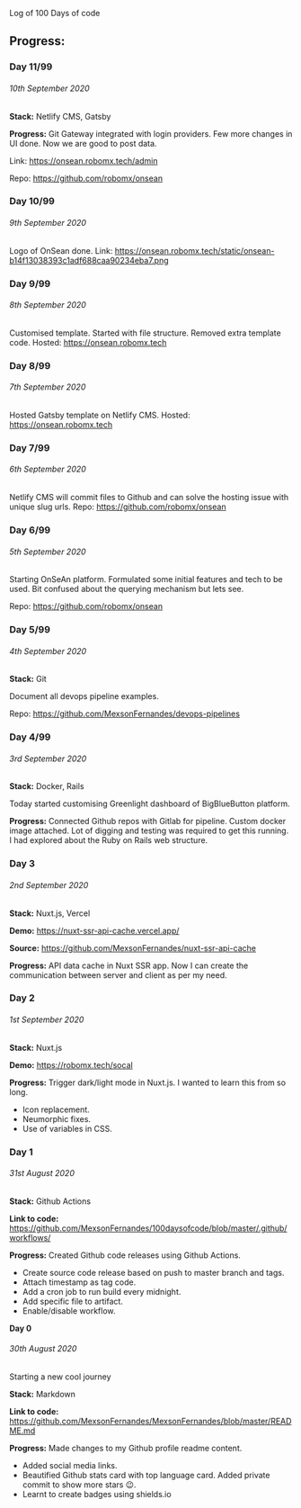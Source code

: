 Log of 100 Days of code

## Progress:

### **Day 11/99**

###### 10th September 2020
**Stack:** Netlify CMS, Gatsby

**Progress:**
Git Gateway integrated with login providers. Few more changes in UI done. Now we are good to post data.

Link: https://onsean.robomx.tech/admin

Repo: https://github.com/robomx/onsean

### **Day 10/99**

###### 9th September 2020
Logo of OnSean done.
Link: https://onsean.robomx.tech/static/onsean-b14f13038393c1adf688caa90234eba7.png

### **Day 9/99**

###### 8th September 2020
Customised template. Started with file structure. Removed extra template code.
Hosted: https://onsean.robomx.tech

### **Day 8/99**

###### 7th September 2020
Hosted Gatsby template on Netlify CMS.
Hosted: https://onsean.robomx.tech

### **Day 7/99**

###### 6th September 2020
Netlify CMS will commit files to Github and can solve the hosting issue with unique slug urls.
Repo: https://github.com/robomx/onsean


### **Day 6/99**

###### 5th September 2020
Starting OnSeAn platform. Formulated some initial features and tech to be used. Bit confused about the querying mechanism but lets see.

Repo: https://github.com/robomx/onsean

### **Day 5/99**

###### 4th September 2020
**Stack:** Git

Document all devops pipeline examples.

Repo: https://github.com/MexsonFernandes/devops-pipelines

### **Day 4/99**

###### 3rd September 2020
**Stack:** Docker, Rails

Today started customising Greenlight dashboard of BigBlueButton platform.

**Progress:**
Connected Github repos with Gitlab for pipeline.
Custom docker image attached.
Lot of digging and testing was required to get this running.
I had explored about the Ruby on Rails web structure.


### **Day 3**

###### 2nd September 2020
**Stack:** Nuxt.js, Vercel

**Demo:** https://nuxt-ssr-api-cache.vercel.app/

**Source:** https://github.com/MexsonFernandes/nuxt-ssr-api-cache

**Progress:**
API data cache in Nuxt SSR app.
Now I can create the communication between server and client as per my need.

### **Day 2**

###### 1st September 2020
**Stack:** Nuxt.js

**Demo:** https://robomx.tech/socal

**Progress:**
Trigger dark/light mode in Nuxt.js. I wanted to learn this from so long.
* Icon replacement.
* Neumorphic fixes.
* Use of variables in CSS.


### **Day 1**

###### 31st August 2020
**Stack:** Github Actions 

**Link to code:** https://github.com/MexsonFernandes/100daysofcode/blob/master/.github/workflows/

**Progress:**
Created Github code releases using Github Actions. 
* Create source code release based on push to master branch and tags.
* Attach timestamp as tag code.
* Add a cron job to run build every midnight.
* Add specific file to artifact.
* Enable/disable workflow.


**Day 0**

###### 30th August 2020

Starting a new cool journey

**Stack:** Markdown 

**Link to code:** https://github.com/MexsonFernandes/MexsonFernandes/blob/master/README.md

**Progress:**
Made changes to my Github profile readme content. 
* Added social media links.
* Beautified Github stats card with top language card. Added private commit to show more stars :wink:.
* Learnt to create badges using shields.io


